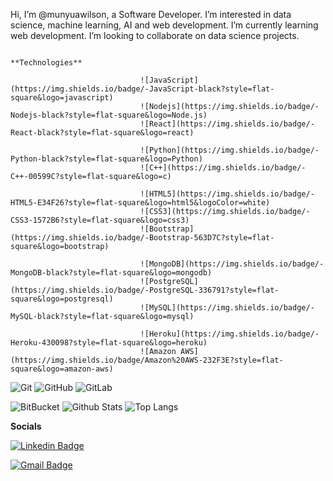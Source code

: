  Hi, I’m @munyuawilson, a Software Developer. I’m interested in data science, machine learning, AI and web development. I’m currently learning web development. I’m looking to collaborate on data science projects.

                                                                **Technologies**

                                 ![JavaScript](https://img.shields.io/badge/-JavaScript-black?style=flat-square&logo=javascript)
                                 ![Nodejs](https://img.shields.io/badge/-Nodejs-black?style=flat-square&logo=Node.js)
                                 ![React](https://img.shields.io/badge/-React-black?style=flat-square&logo=react)

                                 ![Python](https://img.shields.io/badge/-Python-black?style=flat-square&logo=Python)
                                 ![C++](https://img.shields.io/badge/-C++-00599C?style=flat-square&logo=c)

                                 ![HTML5](https://img.shields.io/badge/-HTML5-E34F26?style=flat-square&logo=html5&logoColor=white)
                                 ![CSS3](https://img.shields.io/badge/-CSS3-1572B6?style=flat-square&logo=css3)
                                 ![Bootstrap](https://img.shields.io/badge/-Bootstrap-563D7C?style=flat-square&logo=bootstrap)

                                 ![MongoDB](https://img.shields.io/badge/-MongoDB-black?style=flat-square&logo=mongodb)
                                 ![PostgreSQL](https://img.shields.io/badge/-PostgreSQL-336791?style=flat-square&logo=postgresql)
                                 ![MySQL](https://img.shields.io/badge/-MySQL-black?style=flat-square&logo=mysql)

                                 ![Heroku](https://img.shields.io/badge/-Heroku-430098?style=flat-square&logo=heroku)
                                 ![Amazon AWS](https://img.shields.io/badge/Amazon%20AWS-232F3E?style=flat-square&logo=amazon-aws)

![Git](https://img.shields.io/badge/-Git-black?style=flat-square&logo=git)
![GitHub](https://img.shields.io/badge/-GitHub-181717?style=flat-square&logo=github)
![GitLab](https://img.shields.io/badge/-GitLab-FCA121?style=flat-square&logo=gitlab)

![BitBucket](https://img.shields.io/badge/-BitBucket-darkblue?style=flat-square&logo=bitbucket)
![Github Stats](https://github-readme-stats.vercel.app/api?username=munyuawilson&count_private=true&show_icons=true&include_all_commits=true)
![Top Langs](https://github-readme-stats.vercel.app/api/top-langs/?username=munyuawilson&hide=TeX&layout=compact)


**Socials**

[![Linkedin Badge](https://img.shields.io/badge/-Wilson-blue?style=flat-square&logo=Linkedin&logoColor=white&link=https://www.linkedin.com/in/wilson-munyua-4a0417204/)](https://www.linkedin.com/in/wilson-munyua-4a0417204/)

[![Gmail Badge](https://img.shields.io/badge/-wmunyua4@gmail.com-c14438?style=flat-square&logo=Gmail&logoColor=white&link=mailto:wmunyua4@gmail.com)](mailto:wmunyua4@gmail.com)




